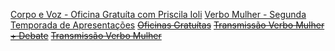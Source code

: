 [Corpo e Voz - Oficina Gratuíta com Priscila Ioli](https://www.google.com)
[Verbo Mulher - Segunda Temporada de Apresentações](https://www.google.com)
~~[Oficinas Gratuítas]()~~
~~[Transmissão Verbo Mulher + Debate]()~~
~~[Transmissão Verbo Mulher]()~~
